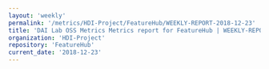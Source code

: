 ```yaml
---
layout: 'weekly'
permalink: '/metrics/HDI-Project/FeatureHub/WEEKLY-REPORT-2018-12-23'
title: 'DAI Lab OSS Metrics Metrics report for FeatureHub | WEEKLY-REPORT-2018-12-23'
organization: 'HDI-Project'
repository: 'FeatureHub'
current_date: '2018-12-23'
---
```

